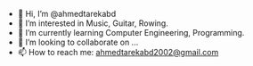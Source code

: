 - 👋 Hi, I’m @ahmedtarekabd
- 👀 I’m interested in Music, Guitar, Rowing.
- 🌱 I’m currently learning Computer Engineering, Programming.
- 💞️ I’m looking to collaborate on ...
- 📫 How to reach me: ahmedtarekabd2002@gmail.com
